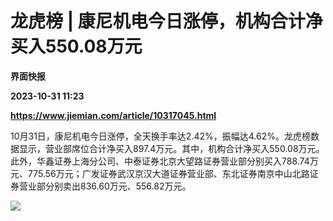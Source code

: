 # 龙虎榜 | 康尼机电今日涨停，机构合计净买入550.08万元
**界面快报**

**2023-10-31 11:23**

**https://www.jiemian.com/article/10317045.html**

10月31日，康尼机电今日涨停，全天换手率达2.42%，振幅达4.62%。龙虎榜数据显示，营业部席位合计净买入897.4万元。其中，机构合计净买入550.08万元。此外，华鑫证券上海分公司、中泰证券北京大望路证券营业部分别买入788.74万元、775.56万元；广发证券武汉京汉大道证券营业部、东北证券南京中山北路证券营业部分别卖出836.60万元、556.82万元。

![](https://img1.jiemian.com/101/original/20231031/169875117220742700_a700xH.png)